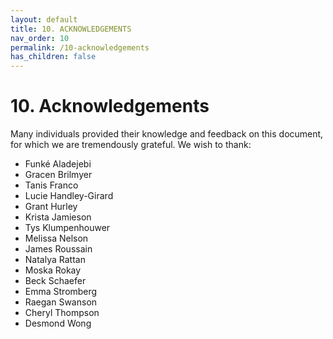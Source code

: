 ```yaml
---
layout: default
title: 10. ACKNOWLEDGEMENTS
nav_order: 10
permalink: /10-acknowledgements
has_children: false
---
```


# 10. Acknowledgements 

Many individuals provided their knowledge and feedback on this document, for which we are tremendously grateful. We wish to thank:

* Funké Aladejebi
* Gracen Brilmyer
* Tanis Franco
* Lucie Handley-Girard
* Grant Hurley
* Krista Jamieson
* Tys Klumpenhouwer
* Melissa Nelson
* James Roussain
* Natalya Rattan
* Moska Rokay
* Beck Schaefer
* Emma Stromberg
* Raegan Swanson
* Cheryl Thompson
* Desmond Wong
